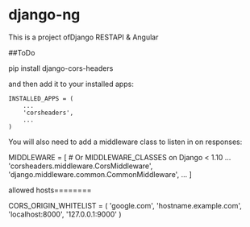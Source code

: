 # django-ng

This is a project ofDjango RESTAPI & Angular

##ToDo

pip install django-cors-headers

and then add it to your installed apps:

	INSTALLED_APPS = (
	    ...
	    'corsheaders',
	    ...
	)

You will also need to add a middleware class to listen in on responses:

MIDDLEWARE = [  # Or MIDDLEWARE_CLASSES on Django < 1.10
    ...
    'corsheaders.middleware.CorsMiddleware',
    'django.middleware.common.CommonMiddleware',
    ...
]

allowed hosts========

CORS_ORIGIN_WHITELIST = (
    'google.com',
    'hostname.example.com',
    'localhost:8000',
    '127.0.0.1:9000'
)
